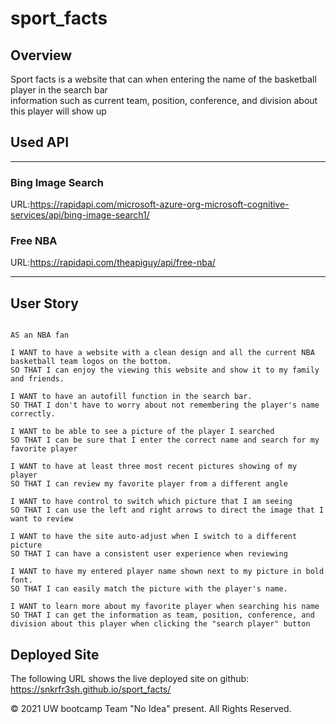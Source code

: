 # sport_facts

## Overview
Sport facts is a website that can when entering the name of the basketball player in the search bar   <br/>
information such as current team, position, conference, and division about this player will show up   <br/>

## Used API
---
### Bing Image Search
URL:https://rapidapi.com/microsoft-azure-org-microsoft-cognitive-services/api/bing-image-search1/ <br/>

### Free NBA
URL:https://rapidapi.com/theapiguy/api/free-nba/ <br/>

---

## User Story

```

AS an NBA fan

I WANT to have a website with a clean design and all the current NBA basketball team logos on the bottom.
SO THAT I can enjoy the viewing this website and show it to my family and friends.

I WANT to have an autofill function in the search bar.
SO THAT I don't have to worry about not remembering the player's name correctly.
 
I WANT to be able to see a picture of the player I searched
SO THAT I can be sure that I enter the correct name and search for my favorite player

I WANT to have at least three most recent pictures showing of my player
SO THAT I can review my favorite player from a different angle

I WANT to have control to switch which picture that I am seeing
SO THAT I can use the left and right arrows to direct the image that I want to review 

I WANT to have the site auto-adjust when I switch to a different picture
SO THAT I can have a consistent user experience when reviewing 

I WANT to have my entered player name shown next to my picture in bold font.
SO THAT I can easily match the picture with the player's name.

I WANT to learn more about my favorite player when searching his name
SO THAT I can get the information as team, position, conference, and division about this player when clicking the "search player" button

```

## Deployed Site

The following URL shows the live deployed site on github:
https://snkrfr3sh.github.io/sport_facts/



© 2021 UW bootcamp Team "No Idea" present. All Rights Reserved.
